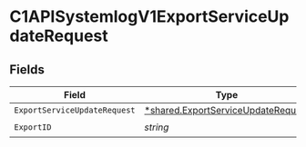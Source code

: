 # C1APISystemlogV1ExportServiceUpdateRequest


## Fields

| Field                                                                                          | Type                                                                                           | Required                                                                                       | Description                                                                                    |
| ---------------------------------------------------------------------------------------------- | ---------------------------------------------------------------------------------------------- | ---------------------------------------------------------------------------------------------- | ---------------------------------------------------------------------------------------------- |
| `ExportServiceUpdateRequest`                                                                   | [*shared.ExportServiceUpdateRequest](../../../pkg/models/shared/exportserviceupdaterequest.md) | :heavy_minus_sign:                                                                             | N/A                                                                                            |
| `ExportID`                                                                                     | *string*                                                                                       | :heavy_check_mark:                                                                             | N/A                                                                                            |